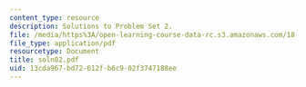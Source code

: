 ```yaml
---
content_type: resource
description: Solutions to Problem Set 2.
file: /media/https%3A/open-learning-course-data-rc.s3.amazonaws.com/18-098-street-fighting-mathematics-january-iap-2008/13cda967bd72612fb6c902f3747188ee_soln02.pdf
file_type: application/pdf
resourcetype: Document
title: soln02.pdf
uid: 13cda967-bd72-612f-b6c9-02f3747188ee
---
```

